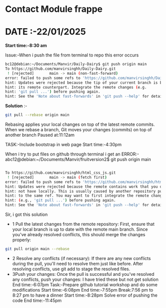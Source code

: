 # Contact Module frappe     

 # DATE :-22/01/2025

**Start time:-8:30 am**


Issue:-When i push the file from terminal to repo this error occurs

```bash
bc12@debian:~/Documents/Manvir/Daily-Dairy$ git push origin main
To https://github.com/manvirsinghh/Daily-Dairy.git
 ! [rejected]    	main -> main (non-fast-forward)
error: failed to push some refs to 'https://github.com/manvirsinghh/Daily-Dairy.git'
hint: Updates were rejected because the tip of your current branch is behind
hint: its remote counterpart. Integrate the remote changes (e.g.
hint: 'git pull ...') before pushing again.
hint: See the 'Note about fast-forwards' in 'git push --help' for details.
```

**Solution** :-
```bash
git pull --rebase origin main
```
Rebasing applies your local changes on top of the latest remote commits. 
When we rebase a branch, Git moves your changes (commits) on top of another branch
Paused at:11:12am

TASK:-Include bootstrap in web page 
Start time:-4:30pm


When i try to put files on github through terminal i get an 
ERROR:-abc12@debian:~/Documents/Manvir/fruitversion2$ git push origin main
``` bash

To https://github.com/manvirsinghh/html_css_js.git
 ! [rejected]    	main -> main (fetch first)
error: failed to push some refs to 'https://github.com/manvirsinghh/html_css_js.git'
hint: Updates were rejected because the remote contains work that you do
hint: not have locally. This is usually caused by another repository pushing
hint: to the same ref. You may want to first integrate the remote changes
hint: (e.g., 'git pull ...') before pushing again.
hint: See the 'Note about fast-forwards' in 'git push --help' for details.

```



Sir, i got this solution 
- 1 Pull the latest changes from the remote repository:
First, ensure that your local branch is up to date with the remote main branch. Since you've already resolved conflicts, this should merge the changes properly:
```bash
git pull origin main --rebase
```
- 2 Resolve any conflicts (if necessary):
If there are any new conflicts during the pull, you'll need to resolve them just like before. After resolving conflicts, use git add to stage the resolved files.
- 3Push your changes:
Once the pull is successful and you've resolved any conflicts, push your changes:
I have tried these but not get solution
End time:-6:07pm
Task:-Prepare github tutorial workshop and do some modifications
Start time:-6:08pm
End time:-7:55pm
Break:7:56 pm to 8:27 pm to have a dinner 
Start time:-8:28pm
Solve error of pushing the code
End time:-11:45pm


